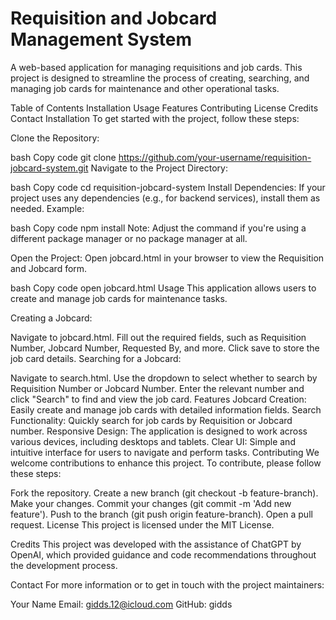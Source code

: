 <h1>Requisition and Jobcard Management System</h1>

A web-based application for managing requisitions and job cards. This project is designed to streamline the process of creating, searching, and managing job cards for maintenance and other operational tasks.

Table of Contents
Installation
Usage
Features
Contributing
License
Credits
Contact
Installation
To get started with the project, follow these steps:

Clone the Repository:

bash
Copy code
git clone https://github.com/your-username/requisition-jobcard-system.git
Navigate to the Project Directory:

bash
Copy code
cd requisition-jobcard-system
Install Dependencies: If your project uses any dependencies (e.g., for backend services), install them as needed. Example:

bash
Copy code
npm install
Note: Adjust the command if you're using a different package manager or no package manager at all.

Open the Project: Open jobcard.html in your browser to view the Requisition and Jobcard form.

bash
Copy code
open jobcard.html
Usage
This application allows users to create and manage job cards for maintenance tasks.

Creating a Jobcard:

Navigate to jobcard.html.
Fill out the required fields, such as Requisition Number, Jobcard Number, Requested By, and more.
Click save to store the job card details.
Searching for a Jobcard:

Navigate to search.html.
Use the dropdown to select whether to search by Requisition Number or Jobcard Number.
Enter the relevant number and click "Search" to find and view the job card.
Features
Jobcard Creation: Easily create and manage job cards with detailed information fields.
Search Functionality: Quickly search for job cards by Requisition or Jobcard number.
Responsive Design: The application is designed to work across various devices, including desktops and tablets.
Clear UI: Simple and intuitive interface for users to navigate and perform tasks.
Contributing
We welcome contributions to enhance this project. To contribute, please follow these steps:

Fork the repository.
Create a new branch (git checkout -b feature-branch).
Make your changes.
Commit your changes (git commit -m 'Add new feature').
Push to the branch (git push origin feature-branch).
Open a pull request.
License
This project is licensed under the MIT License.

Credits
This project was developed with the assistance of ChatGPT by OpenAI, which provided guidance and code recommendations throughout the development process.

Contact
For more information or to get in touch with the project maintainers:

Your Name
Email: gidds.12@icloud.com
GitHub: gidds
